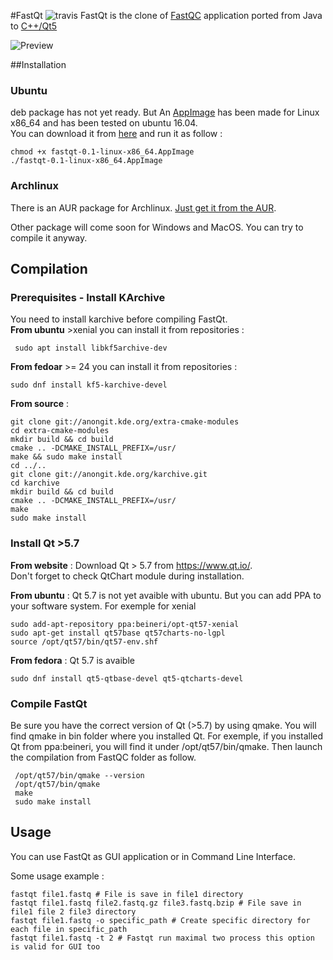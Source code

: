 #FastQt ![travis](https://api.travis-ci.org/labsquare/fastQt.svg?branch=master)
FastQt is the clone of [FastQC](http://www.bioinformatics.babraham.ac.uk/projects/fastqc/) application ported 
from Java to [C++/Qt5](https://www.qt.io/) 

![Preview](https://raw.githubusercontent.com/labsquare/fastQt/master/screenshot.gif)

##Installation 
### Ubuntu
deb package has not yet ready. But An [AppImage](http://appimage.org/) has been made for Linux x86_64 and has been tested on ubuntu 16.04.  
You can download it from [here](https://github.com/labsquare/fastQt/releases/download/0.1/fastqt-0.1-linux-x86_64.AppImage) and run it as follow : 

    chmod +x fastqt-0.1-linux-x86_64.AppImage
    ./fastqt-0.1-linux-x86_64.AppImage
    
### Archlinux
There is an AUR package for Archlinux. [Just get it from the AUR](https://aur.archlinux.org/packages/fastqt/).
    
    
Other package will come soon for Windows and MacOS. You can try to compile it anyway.
    
## Compilation 
### Prerequisites - Install KArchive
You need to install karchive before compiling FastQt.    
**From ubuntu** >xenial you can install it from repositories : 
 
     sudo apt install libkf5archive-dev

**From fedoar** >= 24 you can install it from repositories :

    sudo dnf install kf5-karchive-devel

**From source** : 

    git clone git://anongit.kde.org/extra-cmake-modules
    cd extra-cmake-modules
    mkdir build && cd build    
    cmake .. -DCMAKE_INSTALL_PREFIX=/usr/
    make && sudo make install
    cd ../..
    git clone git://anongit.kde.org/karchive.git
    cd karchive
    mkdir build && cd build 
    cmake .. -DCMAKE_INSTALL_PREFIX=/usr/
    make 
    sudo make install

### Install Qt >5.7

**From website** : Download Qt > 5.7 from https://www.qt.io/.   
Don't forget to check QtChart module during installation. 

**From ubuntu** : Qt 5.7 is not yet avaible with ubuntu. But you can add PPA to your software system. 
For exemple for xenial 

    sudo add-apt-repository ppa:beineri/opt-qt57-xenial
    sudo apt-get install qt57base qt57charts-no-lgpl
    source /opt/qt57/bin/qt57-env.shf

**From fedora** : Qt 5.7 is avaible

    sudo dnf install qt5-qtbase-devel qt5-qtcharts-devel 

### Compile FastQt 
Be sure you have the correct version of Qt (>5.7) by using qmake. You will find qmake in bin folder where you installed Qt. For exemple, if you installed Qt from ppa:beineri, you will find it under /opt/qt57/bin/qmake. Then launch the compilation from FastQC folder as follow.

     /opt/qt57/bin/qmake --version
     /opt/qt57/bin/qmake 
     make 
     sudo make install 

## Usage

You can use FastQt as GUI application or in Command Line Interface.

Some usage example :

```
fastqt file1.fastq # File is save in file1 directory
fastqt file1.fastq file2.fastq.gz file3.fastq.bzip # File save in file1 file 2 file3 directory
fastqt file1.fastq -o specific_path # Create specific directory for each file in specific_path
fastqt file1.fastq -t 2 # Fastqt run maximal two process this option is valid for GUI too
```
